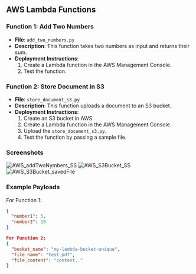 ## AWS Lambda Functions

### Function 1: Add Two Numbers
- **File**: `add_two_numbers.py`
- **Description**: This function takes two numbers as input and returns their sum.
- **Deployment Instructions**:
  1. Create a Lambda function in the AWS Management Console.
  2. Test the function.

### Function 2: Store Document in S3
- **File**: `store_document_s3.py`
- **Description**: This function uploads a document to an S3 bucket.
- **Deployment Instructions**:
  1. Create an S3 bucket in AWS.
  2. Create a Lambda function in the AWS Management Console.
  3. Upload the `store_document_s3.py`.
  4. Test the function by passing a sample file.


 ### Screenshots
![AWS_addTwoNymbers_SS](https://github.com/user-attachments/assets/bdc033cc-c4c1-4842-83d9-0ac3620f3dac)
![AWS_S3Bucket_SS](https://github.com/user-attachments/assets/71506297-5a47-4854-b388-4946289844cd)
![AWS_S3Bucket_savedFile](https://github.com/user-attachments/assets/c81df564-6053-407c-9527-2d2a843f385c)


### Example Payloads
For Function 1:
```json
{
  "number1": 5,
  "number2": 10
}

For Function 2:
{
  "bucket_name": "my-lambda-bucket-unique",
  "file_name": "test.pdf",
  "file_content": "content.."
}

